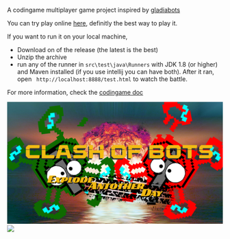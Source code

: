 A codingame multiplayer game project inspired by [gladiabots](https://store.steampowered.com/app/871930/GLADIABOTS__AI_Combat_Arena/)

You can try play online [here](https://www.codingame.com/contribute/view/6587dcc2e3a07bd4696c16a3e63238b4a184), definitly the best way to play it.

If you want to run it on your local machine, 
 - Download on of the release (the latest is the best)
 - Unzip the archive
 - run any of the runner in `src\test\java\Runners` with JDK 1.8 (or higher) and Maven installed (if you use intellij you can have both). After it ran, open ` http://localhost:8888/test.html`  to watch the battle.

For more information, check the [codingame doc](https://www.codingame.com/playgrounds/25775/codingame-sdk-documentation/game-runner)

![](src/main/resources/view/assets/background.png)
![](demo.gif)

